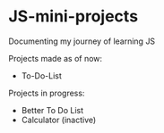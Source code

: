 # JS-mini-projects
Documenting my journey of learning JS

Projects made as of now:
  * To-Do-List
  
  
 Projects in progress:
  * Better To Do List
  * Calculator (inactive)
